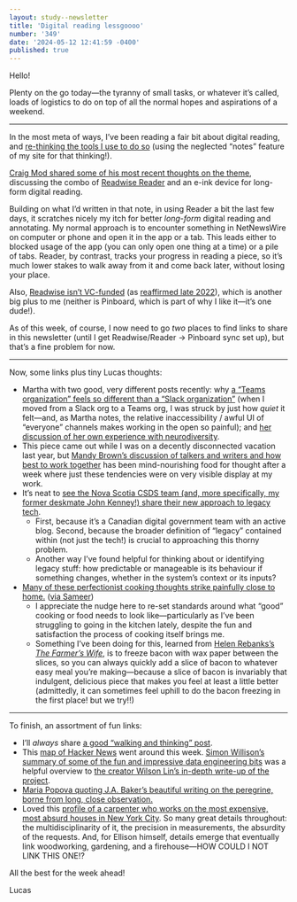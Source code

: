 ```yaml
---
layout: study--newsletter
title: 'Digital reading lessgoooo'
number: '349'
date: '2024-05-12 12:41:59 -0400'
published: true
---
```


Hello! 

Plenty on the go today—the tyranny of small tasks, or whatever it’s called, loads of logistics to do on top of all the normal hopes and aspirations of a weekend.

***

In the most meta of ways, I’ve been reading a fair bit about digital reading, and [re-thinking the tools I use to do so](https://lucascherkewski.com/notes/1715434737/) (using the neglected “notes” feature of my site for that thinking!).

[Craig Mod shared some of his most recent thoughts on the theme](https://craigmod.com/roden/091/), discussing the combo of [Readwise Reader](https://readwise.io/read) and an e-ink device for long-form digital reading.

Building on what I’d written in that note, in using Reader a bit the last few days, it scratches nicely my itch for better _long-form_ digital reading and annotating. My normal approach is to encounter something in NetNewsWire on computer or phone and open it in the app or a tab. This leads either to blocked usage of the app (you can only open one thing at a time) or a pile of tabs. Reader, by contrast, tracks your progress in reading a piece, so it’s much lower stakes to walk away from it and come back later, without losing your place.

Also, [Readwise isn’t VC-funded](https://blog.readwise.io/why-were-bootstrapping-readwise/) (as [reaffirmed late 2022](https://blog.readwise.io/the-next-chapter-of-reader-public-beta/#bootstrappedbusinessmodel)), which is another big plus to me (neither is Pinboard, which is part of why I like it—it’s one dude!).

As of this week, of course, I now need to go _two_ places to find links to share in this newsletter (until I get Readwise/Reader -> Pinboard sync set up), but that’s a fine problem for now.

***

Now, some links plus tiny Lucas thoughts:

- Martha with two good, very different posts recently: why [a “Teams organization” feels so different than a “Slack organization”](https://www.marthaedwards.ca/why-ms-teams-is-not-a-good-alternative-to-slack/) (when I moved from a Slack org to a Teams org, I was struck by just how _quiet_ it felt—and, as Martha notes, the relative inaccessibility / awful UI of “everyone” channels makes working in the open so painful); and [her discussion of her own experience with neurodiversity](https://www.marthaedwards.ca/embracing-the-quirks/).
- This piece came out while I was on a decently disconnected vacation last year, but [Mandy Brown’s discussion of talkers and writers and how best to work together](https://everythingchanges.us/blog/writers-and-talkers-and-leaders/) has been mind-nourishing food for thought after a week where just these tendencies were on very visible display at my work.
- It’s neat to [see the Nova Scotia CSDS team (and, more specifically, my former deskmate John Kenney!) share their new approach to legacy tech](https://csds.blog.novascotia.ca/2024/05/10/how-were-piloting-a-new-approach-to-addressing-legacy-technology/).
	- First, because it’s a Canadian digital government team with an active blog. Second, because the broader definition of “legacy” contained within (not just the tech!) is crucial to approaching this thorny problem.
	- Another way I’ve found helpful for thinking about or identifying legacy stuff: how predictable or manageable is its behaviour if something changes, whether in the system’s context or its inputs?
- [Many of these perfectionist cooking thoughts strike painfully close to home.](https://gentlefoods.substack.com/p/on-breaking-up-with-perfectionist) ([via Sameer](https://www.inthemargins.ca/on-poetry))
	- I appreciate the nudge here to re-set standards around what “good” cooking or food needs to look like—particularly as I’ve been struggling to going in the kitchen lately, despite the fun and satisfaction the process of cooking itself brings me.
	- Something I’ve been doing for this, learned from [Helen Rebanks’s _The Farmer’s Wife_](https://www.theguardian.com/books/2023/sep/02/the-farmers-wife-by-helen-rebanks-review-farm-to-fork), is to freeze bacon with wax paper between the slices, so you can always quickly add a slice of bacon to whatever easy meal you’re making—because a slice of bacon is invariably that indulgent, delicious piece that makes you feel at least a little better (admittedly, it can sometimes feel uphill to do the bacon freezing in the first place! but we try!!)

***

To finish, an assortment of fun links:

- I’ll _always_ share [a good “walking and thinking” post](https://theconvivialsociety.substack.com/p/the-ambling-mind).
- This [map of Hacker News](https://hn.wilsonl.in/) went around this week. [Simon Willison’s summary of some of the fun and impressive data engineering bits](https://simonwillison.net/2024/May/10/exploring-hacker-news-by-mapping-and-analyzing-40-million-posts/) was a helpful overview to [the creator Wilson Lin’s in-depth write-up of the project](https://blog.wilsonl.in/hackerverse/).
- [Maria Popova quoting J.A. Baker’s beautiful writing on the peregrine, borne from long, close observation.](https://www.themarginalian.org/2024/05/09/baker-peregrine/)
- Loved this [profile of a carpenter who works on the most expensive, most absurd houses in New York City](https://www.newyorker.com/magazine/2020/11/30/the-art-of-building-the-impossible). So many great details throughout: the multidisciplinarity of it, the precision in measurements, the absurdity of the requests. And, for Ellison himself, details emerge that eventually link woodworking, gardening, and a firehouse—HOW COULD I NOT LINK THIS ONE!?

All the best for the week ahead!

Lucas